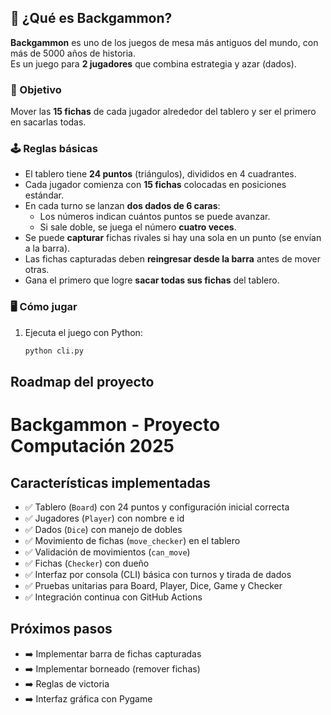 ## 📖 ¿Qué es Backgammon?

**Backgammon** es uno de los juegos de mesa más antiguos del mundo, con más de 5000 años de historia.  
Es un juego para **2 jugadores** que combina estrategia y azar (dados).  

### 🎯 Objetivo
Mover las **15 fichas** de cada jugador alrededor del tablero y ser el primero en sacarlas todas.  

### 🕹️ Reglas básicas
- El tablero tiene **24 puntos** (triángulos), divididos en 4 cuadrantes.  
- Cada jugador comienza con **15 fichas** colocadas en posiciones estándar.  
- En cada turno se lanzan **dos dados de 6 caras**:  
  - Los números indican cuántos puntos se puede avanzar.  
  - Si sale doble, se juega el número **cuatro veces**.  
- Se puede **capturar** fichas rivales si hay una sola en un punto (se envían a la barra).  
- Las fichas capturadas deben **reingresar desde la barra** antes de mover otras.  
- Gana el primero que logre **sacar todas sus fichas** del tablero.  

### 🖥️ Cómo jugar
1. Ejecuta el juego con Python:  
   ```bash
   python cli.py
   
## Roadmap del proyecto

# Backgammon - Proyecto Computación 2025

## Características implementadas

- ✅ Tablero (`Board`) con 24 puntos y configuración inicial correcta
- ✅ Jugadores (`Player`) con nombre e id
- ✅ Dados (`Dice`) con manejo de dobles
- ✅ Movimiento de fichas (`move_checker`) en el tablero
- ✅ Validación de movimientos (`can_move`)
- ✅ Fichas (`Checker`) con dueño
- ✅ Interfaz por consola (CLI) básica con turnos y tirada de dados
- ✅ Pruebas unitarias para Board, Player, Dice, Game y Checker
- ✅ Integración continua con GitHub Actions

## Próximos pasos

- ➡️ Implementar barra de fichas capturadas
- ➡️ Implementar borneado (remover fichas)
- ➡️ Reglas de victoria
- ➡️ Interfaz gráfica con Pygame
